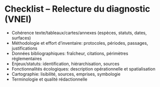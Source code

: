 # Checklist – Relecture du diagnostic (VNEI)
- Cohérence texte/tableaux/cartes/annexes (espèces, statuts, dates, surfaces)
- Méthodologie et effort d’inventaire: protocoles, périodes, passages, justifications
- Données bibliographiques: fraîcheur, citations, périmètres réglementaires
- Enjeux/statuts: identification, hiérarchisation, sources
- Fonctionnalités écologiques: description opérationnelle et spatialisation
- Cartographie: lisibilité, sources, emprises, symbologie
- Terminologie et qualité rédactionnelle

